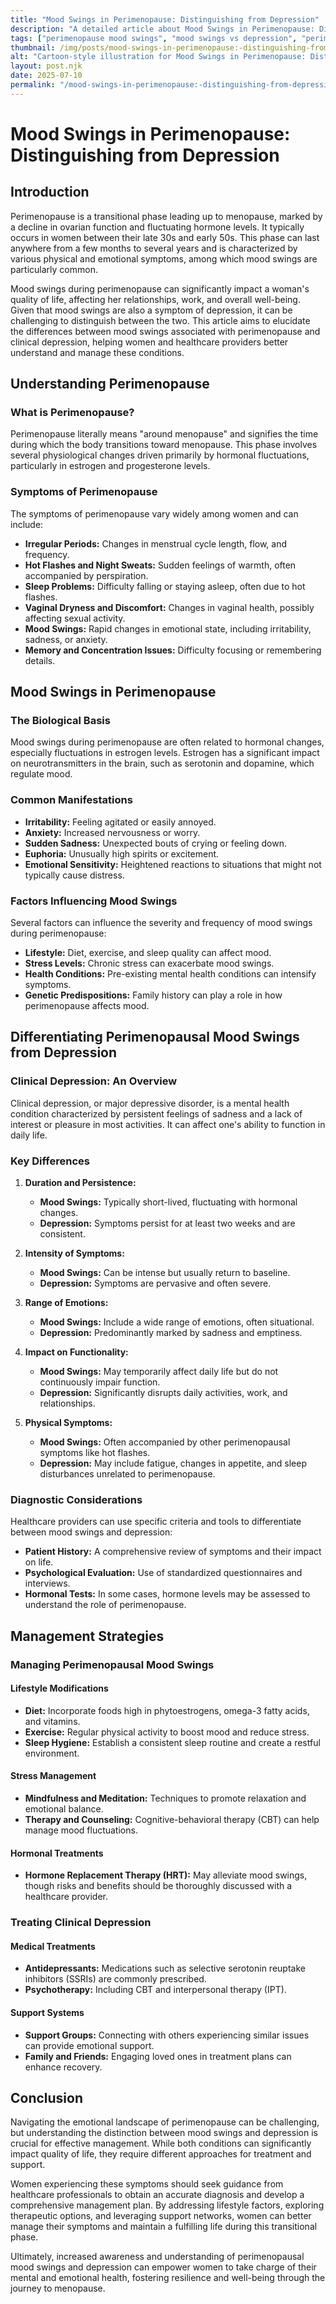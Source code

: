 ```yaml
---
title: "Mood Swings in Perimenopause: Distinguishing from Depression"
description: "A detailed article about Mood Swings in Perimenopause: Distinguishing from Depression."
tags: ["perimenopause mood swings", "mood swings vs depression", "perimenopause symptoms", "distinguishing depression from mood swings", "menopause mental health"]
thumbnail: /img/posts/mood-swings-in-perimenopause:-distinguishing-from-depression.png
alt: "Cartoon-style illustration for Mood Swings in Perimenopause: Distinguishing from Depression"
layout: post.njk
date: 2025-07-10
permalink: "/mood-swings-in-perimenopause:-distinguishing-from-depression/"
---
```


# Mood Swings in Perimenopause: Distinguishing from Depression

## Introduction

Perimenopause is a transitional phase leading up to menopause, marked by a decline in ovarian function and fluctuating hormone levels. It typically occurs in women between their late 30s and early 50s. This phase can last anywhere from a few months to several years and is characterized by various physical and emotional symptoms, among which mood swings are particularly common.

Mood swings during perimenopause can significantly impact a woman's quality of life, affecting her relationships, work, and overall well-being. Given that mood swings are also a symptom of depression, it can be challenging to distinguish between the two. This article aims to elucidate the differences between mood swings associated with perimenopause and clinical depression, helping women and healthcare providers better understand and manage these conditions.

## Understanding Perimenopause

### What is Perimenopause?

Perimenopause literally means "around menopause" and signifies the time during which the body transitions toward menopause. This phase involves several physiological changes driven primarily by hormonal fluctuations, particularly in estrogen and progesterone levels. 

### Symptoms of Perimenopause

The symptoms of perimenopause vary widely among women and can include:

- **Irregular Periods:** Changes in menstrual cycle length, flow, and frequency.
- **Hot Flashes and Night Sweats:** Sudden feelings of warmth, often accompanied by perspiration.
- **Sleep Problems:** Difficulty falling or staying asleep, often due to hot flashes.
- **Vaginal Dryness and Discomfort:** Changes in vaginal health, possibly affecting sexual activity.
- **Mood Swings:** Rapid changes in emotional state, including irritability, sadness, or anxiety.
- **Memory and Concentration Issues:** Difficulty focusing or remembering details.

## Mood Swings in Perimenopause

### The Biological Basis

Mood swings during perimenopause are often related to hormonal changes, especially fluctuations in estrogen levels. Estrogen has a significant impact on neurotransmitters in the brain, such as serotonin and dopamine, which regulate mood.

### Common Manifestations

- **Irritability:** Feeling agitated or easily annoyed.
- **Anxiety:** Increased nervousness or worry.
- **Sudden Sadness:** Unexpected bouts of crying or feeling down.
- **Euphoria:** Unusually high spirits or excitement.
- **Emotional Sensitivity:** Heightened reactions to situations that might not typically cause distress.

### Factors Influencing Mood Swings

Several factors can influence the severity and frequency of mood swings during perimenopause:

- **Lifestyle:** Diet, exercise, and sleep quality can affect mood.
- **Stress Levels:** Chronic stress can exacerbate mood swings.
- **Health Conditions:** Pre-existing mental health conditions can intensify symptoms.
- **Genetic Predispositions:** Family history can play a role in how perimenopause affects mood.

## Differentiating Perimenopausal Mood Swings from Depression

### Clinical Depression: An Overview

Clinical depression, or major depressive disorder, is a mental health condition characterized by persistent feelings of sadness and a lack of interest or pleasure in most activities. It can affect one's ability to function in daily life.

### Key Differences

1. **Duration and Persistence:**
   - **Mood Swings:** Typically short-lived, fluctuating with hormonal changes.
   - **Depression:** Symptoms persist for at least two weeks and are consistent.

2. **Intensity of Symptoms:**
   - **Mood Swings:** Can be intense but usually return to baseline.
   - **Depression:** Symptoms are pervasive and often severe.

3. **Range of Emotions:**
   - **Mood Swings:** Include a wide range of emotions, often situational.
   - **Depression:** Predominantly marked by sadness and emptiness.

4. **Impact on Functionality:**
   - **Mood Swings:** May temporarily affect daily life but do not continuously impair function.
   - **Depression:** Significantly disrupts daily activities, work, and relationships.

5. **Physical Symptoms:**
   - **Mood Swings:** Often accompanied by other perimenopausal symptoms like hot flashes.
   - **Depression:** May include fatigue, changes in appetite, and sleep disturbances unrelated to perimenopause.

### Diagnostic Considerations

Healthcare providers can use specific criteria and tools to differentiate between mood swings and depression:

- **Patient History:** A comprehensive review of symptoms and their impact on life.
- **Psychological Evaluation:** Use of standardized questionnaires and interviews.
- **Hormonal Tests:** In some cases, hormone levels may be assessed to understand the role of perimenopause.

## Management Strategies

### Managing Perimenopausal Mood Swings

#### Lifestyle Modifications

- **Diet:** Incorporate foods high in phytoestrogens, omega-3 fatty acids, and vitamins.
- **Exercise:** Regular physical activity to boost mood and reduce stress.
- **Sleep Hygiene:** Establish a consistent sleep routine and create a restful environment.

#### Stress Management

- **Mindfulness and Meditation:** Techniques to promote relaxation and emotional balance.
- **Therapy and Counseling:** Cognitive-behavioral therapy (CBT) can help manage mood fluctuations.

#### Hormonal Treatments

- **Hormone Replacement Therapy (HRT):** May alleviate mood swings, though risks and benefits should be thoroughly discussed with a healthcare provider.

### Treating Clinical Depression

#### Medical Treatments

- **Antidepressants:** Medications such as selective serotonin reuptake inhibitors (SSRIs) are commonly prescribed.
- **Psychotherapy:** Including CBT and interpersonal therapy (IPT).

#### Support Systems

- **Support Groups:** Connecting with others experiencing similar issues can provide emotional support.
- **Family and Friends:** Engaging loved ones in treatment plans can enhance recovery.

## Conclusion

Navigating the emotional landscape of perimenopause can be challenging, but understanding the distinction between mood swings and depression is crucial for effective management. While both conditions can significantly impact quality of life, they require different approaches for treatment and support.

Women experiencing these symptoms should seek guidance from healthcare professionals to obtain an accurate diagnosis and develop a comprehensive management plan. By addressing lifestyle factors, exploring therapeutic options, and leveraging support networks, women can better manage their symptoms and maintain a fulfilling life during this transitional phase. 

Ultimately, increased awareness and understanding of perimenopausal mood swings and depression can empower women to take charge of their mental and emotional health, fostering resilience and well-being through the journey to menopause.